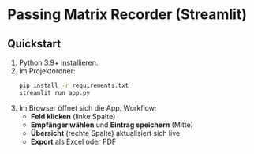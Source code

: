 # Passing Matrix Recorder (Streamlit)

## Quickstart
1. Python 3.9+ installieren.
2. Im Projektordner:
   ```bash
   pip install -r requirements.txt
   streamlit run app.py
   ```
3. Im Browser öffnet sich die App. Workflow:
   - **Feld klicken** (linke Spalte)
   - **Empfänger wählen** und **Eintrag speichern** (Mitte)
   - **Übersicht** (rechte Spalte) aktualisiert sich live
   - **Export** als Excel oder PDF

